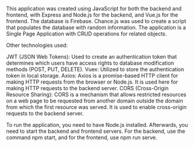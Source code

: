 This application was created using JavaScript for both the backend and frontend, with Express and Node.js for the backend, and Vue.js for the frontend. The database is Firebase. Chance.js was used to create a script that populates the database with random information. The application is a Single Page Application with CRUD operations for related objects.

Other technologies used:

JWT (JSON Web Tokens): Used to create an authentication token that determines which users have access rights to database modification methods (POST, PUT, DELETE).
Vuex: Utilized to store the authentication token in local storage.
Axios: Axios is a promise-based HTTP client for making HTTP requests from the browser or Node.js. It is used here for making HTTP requests to the backend server.
CORS (Cross-Origin Resource Sharing): CORS is a mechanism that allows restricted resources on a web page to be requested from another domain outside the domain from which the first resource was served. It is used to enable cross-origin requests to the backend server.


To run the application, you need to have Node.js installed. Afterwards, you need to start the backend and frontend servers. For the backend, use the command npm start, and for the frontend, use npm run serve.
